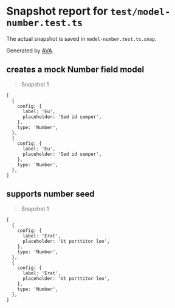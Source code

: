 # Snapshot report for `test/model-number.test.ts`

The actual snapshot is saved in `model-number.test.ts.snap`.

Generated by [AVA](https://avajs.dev).

## creates a mock Number field model

> Snapshot 1

    [
      {
        config: {
          label: 'Eu',
          placeholder: 'Sed id semper',
        },
        type: 'Number',
      },
      {
        config: {
          label: 'Eu',
          placeholder: 'Sed id semper',
        },
        type: 'Number',
      },
    ]

## supports number seed

> Snapshot 1

    [
      {
        config: {
          label: 'Erat',
          placeholder: 'Ut porttitor leo',
        },
        type: 'Number',
      },
      {
        config: {
          label: 'Erat',
          placeholder: 'Ut porttitor leo',
        },
        type: 'Number',
      },
    ]
